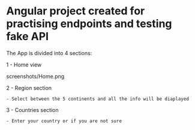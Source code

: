 # Angular project created for practising endpoints and testing fake API

The App is divided into 4 sections:

1 - Home view 

screenshots/Home.png

2 - Region section

    - Select between the 5 continents and all the info will be diaplayed

3 - Countries section

    - Enter your country or if you are not sure 
